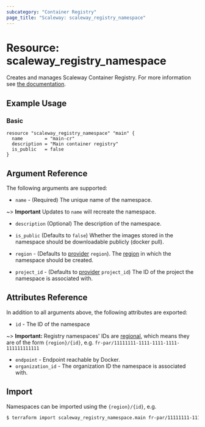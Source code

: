 ```yaml
---
subcategory: "Container Registry"
page_title: "Scaleway: scaleway_registry_namespace"
---
```


# Resource: scaleway_registry_namespace

Creates and manages Scaleway Container Registry.
For more information see [the documentation](https://developers.scaleway.com/en/products/registry/api/).

## Example Usage

### Basic

```hcl
resource "scaleway_registry_namespace" "main" {
  name        = "main-cr"
  description = "Main container registry"
  is_public   = false
}
```

## Argument Reference

The following arguments are supported:

- `name` - (Required) The unique name of the namespace.

~> **Important** Updates to `name` will recreate the namespace.

- `description` (Optional) The description of the namespace.

- `is_public` (Defaults to `false`) Whether the images stored in the namespace should be downloadable publicly (docker pull).

- `region` - (Defaults to [provider](../index.md#region) `region`). The [region](../guides/regions_and_zones.md#regions) in which the namespace should be created.

- `project_id` - (Defaults to [provider](../index.md#project_id) `project_id`) The ID of the project the namespace is associated with.

## Attributes Reference

In addition to all arguments above, the following attributes are exported:

- `id` - The ID of the namespace

~> **Important:** Registry namespaces' IDs are [regional](../guides/regions_and_zones.md#resource-ids), which means they are of the form `{region}/{id}`, e.g. `fr-par/11111111-1111-1111-1111-111111111111`

- `endpoint` - Endpoint reachable by Docker.
- `organization_id` - The organization ID the namespace is associated with.

## Import

Namespaces can be imported using the `{region}/{id}`, e.g.

```bash
$ terraform import scaleway_registry_namespace.main fr-par/11111111-1111-1111-1111-111111111111
```
